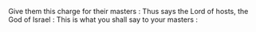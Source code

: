 Give them this charge for their masters : Thus says the Lord of hosts, the God of Israel : This is what you shall say to your masters :
